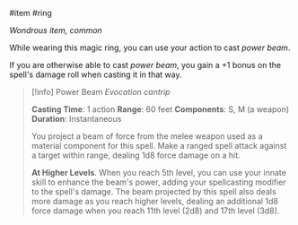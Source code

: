  #item #ring 

*Wondrous item, common*

While wearing this magic ring, you can use your action to cast *power beam*.

If you are otherwise able to cast *power beam*, you gain a +1 bonus on the spell's damage roll when casting it in that way.

>[!info] Power Beam
>*Evocation cantrip*
>
>**Casting Time**: 1 action
>**Range**: 60 feet
>**Components**: S, M (a weapon)
>**Duration**: Instantaneous
>
>You project a beam of force from the melee weapon used as a material component for this spell. Make a ranged spell attack against a target within range, dealing 1d8 force damage on a hit.
>
>**At Higher Levels**. When you reach 5th level, you can use your innate skill to enhance the beam's power, adding your spellcasting modifier to the spell's damage. The beam projected by this spell also deals more damage as you reach higher levels, dealing an additional 1d8 force damage when you reach 11th level (2d8) and 17th level (3d8).
